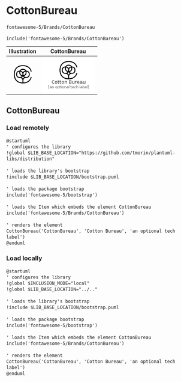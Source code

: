 # CottonBureau


```text
fontawesome-5/Brands/CottonBureau
```

```text
include('fontawesome-5/Brands/CottonBureau')
```



| Illustration | CottonBureau |
| :---: | :---: |
| ![illustration for Illustration](../../fontawesome-5/Brands/CottonBureau.png) | ![illustration for CottonBureau](../../fontawesome-5/Brands/CottonBureau.Local.png) |




## CottonBureau

### Load remotely
```plantuml
@startuml
' configures the library
!global $LIB_BASE_LOCATION="https://github.com/tmorin/plantuml-libs/distribution"

' loads the library's bootstrap
!include $LIB_BASE_LOCATION/bootstrap.puml

' loads the package bootstrap
include('fontawesome-5/bootstrap')

' loads the Item which embeds the element CottonBureau
include('fontawesome-5/Brands/CottonBureau')

' renders the element
CottonBureau('CottonBureau', 'Cotton Bureau', 'an optional tech label')
@enduml
```

### Load locally
```plantuml
@startuml
' configures the library
!global $INCLUSION_MODE="local"
!global $LIB_BASE_LOCATION="../.."

' loads the library's bootstrap
!include $LIB_BASE_LOCATION/bootstrap.puml

' loads the package bootstrap
include('fontawesome-5/bootstrap')

' loads the Item which embeds the element CottonBureau
include('fontawesome-5/Brands/CottonBureau')

' renders the element
CottonBureau('CottonBureau', 'Cotton Bureau', 'an optional tech label')
@enduml
```

